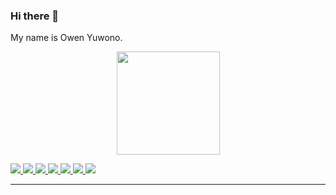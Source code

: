### Hi there 👋
My name is Owen Yuwono.


<p align="center">
<!--   <a href="https://github.com/anuraghazra/github-readme-stats">
    <img
      align="center"
      src="https://github-readme-stats.vercel.app/api/top-langs/?username=owenyuwono&layout=compact"
    />
  </a> -->
  <a href="https://github.com/anuraghazra/github-readme-stats">
    <img
      align="center"
      height="165"
      src="https://github-readme-stats.vercel.app/api?username=owenyuwono&count_private=true&show_icons=true&custom_title=Github%20Status&hide=issues"
    />
  </a>
</p>

<a href="https://www.linkedin.com/in/owenyuwono/">
  <img src="https://img.shields.io/badge/-Owen_Yuwono-blue?style=flat-square&logo=Linkedin&logoColor=white&link=https://www.linkedin.com/in/owenyuwono/" />
</a>
<a href="mailto:owenyuwono@gmail.com">
  <img src="https://img.shields.io/badge/-owenyuwono@gmail.com-c14438?style=flat-square&logo=Gmail&logoColor=white&link=mailto:owenyuwono@gmail.com" />
</a>
<a href="https://dev.to/owenyuwono">
  <img src="https://img.shields.io/badge/owenyuwono-black?style=flat-square&logo=dev.to" />
</a>
<a href="https://github.com/owenyuwono/?tab=follow">
  <img src="https://img.shields.io/github/followers/owenyuwono?label=Follow&style=social" />
</a>
<a href="https://owenyuwono.medium.com">
  <img src="https://img.shields.io/badge/owenyuwono-black?style=flat-square&logo=medium" />
</a>
<a href="https://instagram.com/owen.yuwono">
  <img src="https://img.shields.io/badge/owen.yuwono-E4405F?style=flat-square&logo=instagram&logoColor=white" />
</a>
<a href="https://twitter.com/owenyuwono">
  <img src="https://img.shields.io/badge/owenyuwono-1DA1F2?style=flat-square&logo=twitter&logoColor=white" />
</a>

---
<br />

